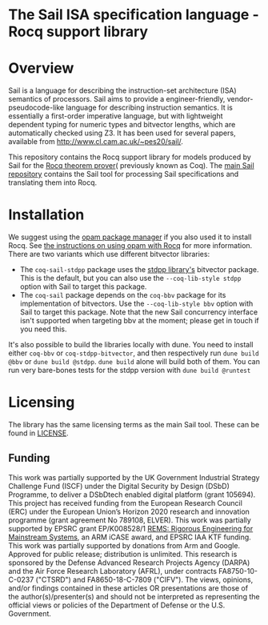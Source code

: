 The Sail ISA specification language - Rocq support library
==========================================================

Overview
========

Sail is a language for describing the instruction-set architecture
(ISA) semantics of processors. Sail aims to provide a
engineer-friendly, vendor-pseudocode-like language for describing
instruction semantics. It is essentially a first-order imperative
language, but with lightweight dependent typing for numeric types and
bitvector lengths, which are automatically checked using Z3. It has
been used for several papers, available from
<http://www.cl.cam.ac.uk/~pes20/sail/>.
<p>

This repository contains the Rocq support library for models produced
by Sail for the [Rocq theorem prover](https://rocq-prover.org/)(
previously known as Coq). The
[main Sail repository](https://github.com/rems-project/sail) contains
the Sail tool for processing Sail specifications and translating them
into Rocq.

Installation
============

We suggest using the [opam package manager](https://opam.ocaml.org/)
if you also used it to install Rocq.  See [the instructions on using
opam with Rocq](https://rocq-prover.org/docs/installing-rocq) for more
information.  There are two variants which use different bitvector
libraries:

* The `coq-sail-stdpp` package uses the [stdpp
  library's](https://gitlab.mpi-sws.org/iris/stdpp) bitvector package.
  This is the default, but you can also use the `--coq-lib-style
  stdpp` option with Sail to target this package.
* The `coq-sail` package depends on the `coq-bbv` package
  for its implementation of bitvectors.  Use the `--coq-lib-style bbv`
  option with Sail to target this package.  Note that the new Sail
  concurrency interface isn't supported when targeting bbv at the
  moment; please get in touch if you need this.

It's also possible to build the libraries locally with dune. You need to install
either `coq-bbv` or `coq-stdpp-bitvector`, and then respectively
run `dune build @bbv` or `dune build @stdpp`. `dune build` alone will build both
of them. You can run very bare-bones tests for the stdpp version with
`dune build @runtest`

Licensing
=========

The library has the same licensing terms as the main Sail tool.  These
can be found in [LICENSE](LICENSE).

## Funding

This work was partially supported by the UK Government Industrial Strategy Challenge Fund (ISCF) under the Digital Security by Design (DSbD) Programme, to deliver a DSbDtech enabled digital platform (grant 105694).
This project has received funding from the European Research Council
(ERC) under the European Union’s Horizon 2020 research and innovation programme (grant agreement No 789108, ELVER).
This work was partially supported by EPSRC grant EP/K008528/1 <a href="http://www.cl.cam.ac.uk/users/pes20/rems">REMS: Rigorous Engineering for
  Mainstream Systems</a>,
an ARM iCASE award, and EPSRC IAA KTF funding.
This work was partially supported by donations from Arm and Google.
Approved for public release; distribution is unlimited. This research
is sponsored by the Defense Advanced Research Projects Agency (DARPA)
and the Air Force Research Laboratory (AFRL), under contracts
FA8750-10-C-0237 ("CTSRD") and FA8650-18-C-7809 ("CIFV"). The views,
opinions, and/or findings contained in these articles OR presentations are
those of the author(s)/presenter(s) and should not be interpreted as
representing the official views or policies of the Department of
Defense or the U.S. Government.



